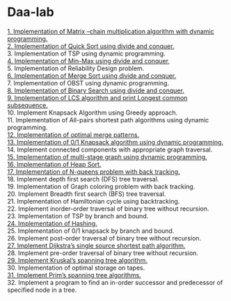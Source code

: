 # Daa-lab
<a href="https://github.com/Epicprogrammer1/Daa-lab/blob/main/Matrix%20chain%20multiplication.c">1.	Implementation of Matrix –chain multiplication algorithm with dynamic programming.</a><br>
<a href="https://github.com/Epicprogrammer1/Daa-lab/blob/main/Quicksort%20D%26C.c">2.	Implementation of Quick Sort using divide and conquer.<br></a>
3.	Implementation of  TSP using dynamic programming.<br>
<a href="https://github.com/Epicprogrammer1/Daa-lab/blob/main/MinMax%20using%20Divide%20and%20Conquer.c">4.	Implementation of  Min-Max using divide and conquer, <br></a>
5.	Implementation of  Reliability Design problem.<br>
<a href="https://github.com/Epicprogrammer1/Daa-lab/blob/main/Merge%20Sort.c">6.	Implementation of Merge Sort using divide and conquer.<br></a>
7.	Implementation of OBST using dynamic programming.<br>
<a href="https://github.com/Epicprogrammer1/Daa-lab/blob/main/Binary%20Search.c">8.	Implementation of Binary Search using divide and conquer.<br></a>
<a href="https://github.com/Epicprogrammer1/Daa-lab/blob/main/LCS.c">9.	Implementation of LCS algorithm and print Longest common subsequence. <br></a>
10.	Implement Knapsack Algorithm using Greedy approach.<br>
11.	Implementation of All-pairs shortest path algorithms using dynamic programming.<br>
<a href="https://github.com/Epicprogrammer1/Daa-lab/blob/main/Optimal%20Merge%20Pattern.c">12.	Implementation of  optimal merge patterns.	<br></a>
<a href="https://github.com/Epicprogrammer1/Daa-lab/blob/main/01%20knapsack.c">13.	Implementation of 0/1 Knapsack algorithm using dynamic programming.<br></a>
14.	Implement connected components with appropriate graph traversal.<br>
<a href="https://github.com/Epicprogrammer1/Daa-lab/blob/main/Multi-Stage%20Graph.c">15.	Implementation of multi-stage graph using dynamic programming.<br></a>
<a href="https://github.com/Epicprogrammer1/Daa-lab/blob/main/Heapsort.c">16.	Implementation of  Heap Sort.</a><br>
<a href="https://github.com/Epicprogrammer1/Daa-lab/blob/main/Nqueens.c">17.	Implementation of  N-queens problem with back tracking.<br> </a>
18.	Implement depth first search (DFS) tree traversal.<br>
19.	Implementation of Graph coloring problem with back tracking.<br> 
20.	Implement Breadth first search (BFS) tree traversal.<br>
21.	Implementation of Hamiltonian cycle using backtracking.<br>
22.	Implement inorder-order traversal of binary tree without recursion.<br>
23.	Implementation of TSP by branch and bound.<br>
<a href="https://github.com/Epicprogrammer1/Daa-lab/tree/main/hashing">24.	Implementation of  Hashing.<br></a>
25.	Implementation of 0/1 knapsack by branch and bound.<br>
26.	Implement post-order traversal of binary tree without recursion.<br>
<a href="https://github.com/Epicprogrammer1/Daa-lab/blob/main/dijktras.c">27.	Implement Dijkstra’s single source shortest path algorithm.<br></a>
28.	Implement pre-order traversal of binary tree without recursion.<br>
<a href="https://github.com/Epicprogrammer1/Daa-lab/blob/main/Kruskal's.c">29.	Implement Kruskal’s spanning tree algorithm.<br></a>
30.	Implementation  of  optimal storage on tapes.<br>
<a href="https://github.com/Epicprogrammer1/Daa-lab/blob/main/Prims.c">31.	Implement Prim’s spanning tree algorithms.<br></a>
32.	Implement a program to find an in-order successor and predecessor of specified node in a tree. <br>
